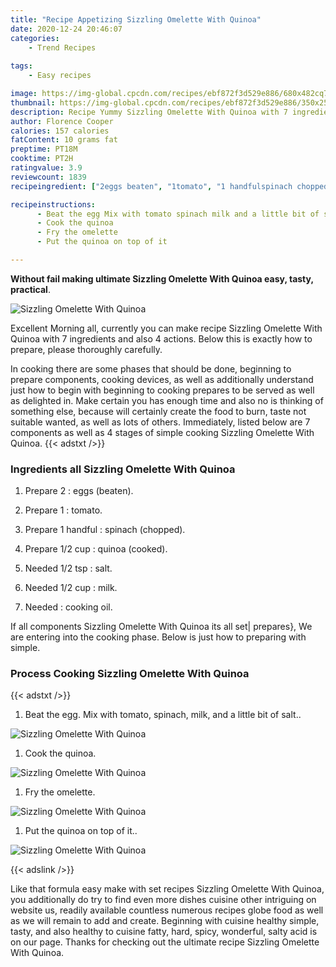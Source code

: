 ```yaml
---
title: "Recipe Appetizing Sizzling Omelette With Quinoa"
date: 2020-12-24 20:46:07
categories:
    - Trend Recipes
    
tags:
    - Easy recipes

image: https://img-global.cpcdn.com/recipes/ebf872f3d529e886/680x482cq70/sizzling-omelette-with-quinoa-recipe-main-photo.jpg
thumbnail: https://img-global.cpcdn.com/recipes/ebf872f3d529e886/350x250cq70/sizzling-omelette-with-quinoa-recipe-main-photo.jpg
description: Recipe Yummy Sizzling Omelette With Quinoa with 7 ingredients and 4 stages of easy cooking.
author: Florence Cooper
calories: 157 calories
fatContent: 10 grams fat
preptime: PT18M
cooktime: PT2H
ratingvalue: 3.9
reviewcount: 1839
recipeingredient: ["2eggs beaten", "1tomato", "1 handfulspinach chopped", "1/2 cupquinoa cooked", "1/2 tspsalt", "1/2 cupmilk", "cooking oil"]

recipeinstructions: 
      - Beat the egg Mix with tomato spinach milk and a little bit of salt 
      - Cook the quinoa 
      - Fry the omelette 
      - Put the quinoa on top of it

---
```




**Without fail making ultimate Sizzling Omelette With Quinoa easy, tasty, practical**. 


![Sizzling Omelette With Quinoa](https://img-global.cpcdn.com/recipes/ebf872f3d529e886/680x482cq70/sizzling-omelette-with-quinoa-recipe-main-photo.jpg "Sizzling Omelette With Quinoa")




Excellent Morning all, currently you can make recipe Sizzling Omelette With Quinoa with 7 ingredients and also 4 actions. Below this is exactly how to prepare, please thoroughly carefully.

In cooking there are some phases that should be done, beginning to prepare components, cooking devices, as well as additionally understand just how to begin with beginning to cooking prepares to be served as well as delighted in. Make certain you has enough time and also no is thinking of something else, because will certainly create the food to burn, taste not suitable wanted, as well as lots of others. Immediately, listed below are 7 components as well as 4 stages of simple cooking Sizzling Omelette With Quinoa.
{{< adstxt />}}

### Ingredients all Sizzling Omelette With Quinoa


1. Prepare 2 : eggs (beaten).

1. Prepare 1 : tomato.

1. Prepare 1 handful : spinach (chopped).

1. Prepare 1/2 cup : quinoa (cooked).

1. Needed 1/2 tsp : salt.

1. Needed 1/2 cup : milk.

1. Needed  : cooking oil.



If all components Sizzling Omelette With Quinoa its all set| prepares}, We are entering into the cooking phase. Below is just how to preparing with simple.

### Process Cooking Sizzling Omelette With Quinoa

{{< adstxt />}}


1. Beat the egg. Mix with tomato, spinach, milk, and a little bit of salt..



![Sizzling Omelette With Quinoa](https://img-global.cpcdn.com/steps/60cd7295ad055909/160x128cq70/sizzling-omelette-with-quinoa-recipe-step-1-photo.jpg" "Sizzling Omelette With Quinoa")



1. Cook the quinoa.



![Sizzling Omelette With Quinoa](https://img-global.cpcdn.com/steps/bfd5e7d9b8457c57/160x128cq70/sizzling-omelette-with-quinoa-recipe-step-2-photo.jpg" "Sizzling Omelette With Quinoa")



1. Fry the omelette.



![Sizzling Omelette With Quinoa](https://img-global.cpcdn.com/steps/1447ee43310a3eb0/160x128cq70/sizzling-omelette-with-quinoa-recipe-step-3-photo.jpg" "Sizzling Omelette With Quinoa")



1. Put the quinoa on top of it..



![Sizzling Omelette With Quinoa](https://img-global.cpcdn.com/steps/2d51d3d7df364487/160x128cq70/sizzling-omelette-with-quinoa-recipe-step-4-photo.jpg" "Sizzling Omelette With Quinoa")





{{< adslink />}}

Like that formula easy make with set recipes Sizzling Omelette With Quinoa, you additionally do try to find even more dishes cuisine other intriguing on website us, readily available countless numerous recipes globe food as well as we will remain to add and create. Beginning with cuisine healthy simple, tasty, and also healthy to cuisine fatty, hard, spicy, wonderful, salty acid is on our page. Thanks for checking out the ultimate recipe Sizzling Omelette With Quinoa.
